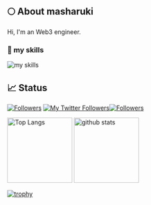 ## 🌕 About masharuki
Hi, I'm an Web3 engineer. 

### 🌱 my skills
<img alt="my skills" src="https://skillicons.dev/icons?theme=light&perline=8&i=ts,js,html,css,jquery,nodejs,react,nextjs,gatsbyjs,vue,astro,sass,tailwind,vite,webpack,supabase,firebase,vercel,netlify,aws,git,github,githubactions,figma" />


## 📈 Status
[![Followers](https://badgen.org/img/zenn/mashharuki/followers?style=flat)](https://zenn.dev/mashharuki) [![My Twitter Followers](https://badgen.net/twitter/follow/HARUKI05758694)](https://twitter.com/HARUKI05758694)[![Followers](https://badgen.org/img/qiita/mashharuki/followers?style=plastic)](https://qiita.com/mashharuki)

<p align="left"> 
  <img alt="Top Langs" height="150px" src="https://github-readme-stats.vercel.app/api/top-langs/?username=mashharuki&layout=compact&show_icons=true" />
  <img alt="github stats" height="150px" src="https://github-readme-stats.vercel.app/api?username=mashharuki" />
</p>

[![trophy](https://github-profile-trophy.vercel.app/?username=mashharuki&margin-w=5)](https://github.com/mashharuki/)

<!--
**mashharuki/mashharuki** is a ✨ _special_ ✨ repository because its `README.md` (this file) appears on your GitHub profile.

Here are some ideas to get you started:

- 🔭 I’m currently working on ...
- 🌱 I’m currently learning ...
- 👯 I’m looking to collaborate on ...
- 🤔 I’m looking for help with ...
- 💬 Ask me about ...
- 📫 How to reach me: ...
- 😄 Pronouns: ...
- ⚡ Fun fact: ...
-->
